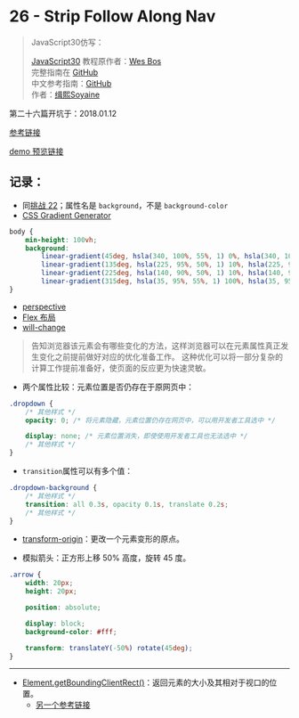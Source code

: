 # 26 - Strip Follow Along Nav

> JavaScript30仿写：
>
> [JavaScript30](https://javascript30.com) 教程原作者：[Wes Bos](https://github.com/wesbos)    
> 完整指南在 [GitHub](https://github.com/soyaine/JavaScript30)  
> 中文参考指南：[GitHub](https://github.com/soyaine/JavaScript30)  
> 作者：[缉熙Soyaine](https://github.com/soyaine)

第二十六篇开坑于：2018.01.12

[参考链接](https://github.com/soyaine/JavaScript30/tree/master/26%20-%20Strip%20Follow%20Along%20Nav)

[demo 预览链接](https://hehe1111.github.io/js_demo/js30/26%20-%20Strip%20Follow%20Along%20Nav/)

## 记录：
- 同[挑战 22](https://github.com/hehe1111/js_demo/blob/master/js30/22%20-%20Follow%20Along%20Link%20Highlighter/style.css)；属性名是 `background`，不是 `background-color`
- [CSS Gradient Generator](http://www.colorzilla.com/gradient-editor/)
```CSS
body {
    min-height: 100vh;
    background:
        linear-gradient(45deg, hsla(340, 100%, 55%, 1) 0%, hsla(340, 100%, 55%, 0) 70%),
        linear-gradient(135deg, hsla(225, 95%, 50%, 1) 10%, hsla(225, 95%, 50%, 0) 80%),
        linear-gradient(225deg, hsla(140, 90%, 50%, 1) 10%, hsla(140, 90%, 50%, 0) 80%),
        linear-gradient(315deg, hsla(35, 95%, 55%, 1) 100%, hsla(35, 95%, 55%, 0) 70%);
}
```
- [perspective](https://developer.mozilla.org/zh-CN/docs/Web/CSS/perspective)
- [Flex 布局](https://github.com/hehe1111/js_demo/tree/master/js30/05%20-%20Flex%20Panel%20Gallery#flex-%E5%B8%83%E5%B1%80)
- [will-change](https://developer.mozilla.org/zh-CN/docs/Web/CSS/will-change)
> 告知浏览器该元素会有哪些变化的方法，这样浏览器可以在元素属性真正发生变化之前提前做好对应的优化准备工作。 这种优化可以将一部分复杂的计算工作提前准备好，使页面的反应更为快速灵敏。

- 两个属性比较：元素位置是否仍存在于原网页中：
```CSS
.dropdown {
    /* 其他样式 */
    opacity: 0; /* 将元素隐藏，元素位置仍存在网页中，可以用开发者工具选中 */

    display: none; /* 元素位置消失，即使使用开发者工具也无法选中 */
    /* 其他样式 */
}
```

- `transition`属性可以有多个值：
```CSS
.dropdown-background {
    /* 其他样式 */
    transition: all 0.3s, opacity 0.1s, translate 0.2s;
    /* 其他样式 */
}
```

- [transform-origin](https://developer.mozilla.org/zh-CN/docs/Web/CSS/transform-origin)：更改一个元素变形的原点。

- 模拟箭头：正方形上移 50% 高度，旋转 45 度。
```CSS
.arrow {
    width: 20px;
    height: 20px;

    position: absolute;

    display: block;
    background-color: #fff;

    transform: translateY(-50%) rotate(45deg);
}
```

---
- [Element.getBoundingClientRect()](https://developer.mozilla.org/zh-CN/docs/Web/API/Element/getBoundingClientRect)：返回元素的大小及其相对于视口的位置。
    - [另一个参考链接](http://javascript.ruanyifeng.com/dom/element.html#toc14)
